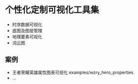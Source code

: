 # 个性化定制可视化工具集

- 时序数据可视化
- 底图及图层管理
- 地理要素可视化
- 词云图

## 案例
-  王者荣耀英雄属性图表可视化
    examples/wzry_hero_properties
-  ...